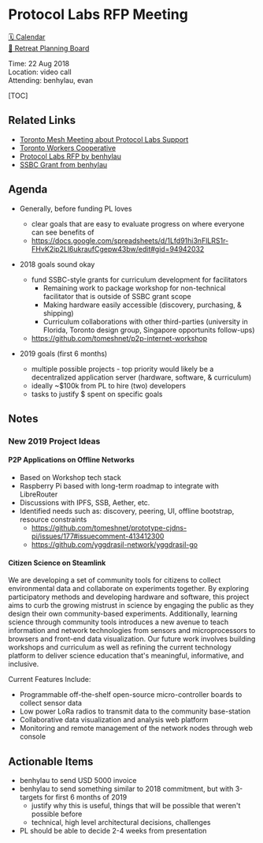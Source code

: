 Protocol Labs RFP Meeting 
=========================================

[🗓 Calendar](https://calendar.google.com/calendar/embed?src=s2224p8sptnujs736vplf9anjo%40group.calendar.google.com&ctz=America%2FToronto)  
[📑 Retreat Planning Board](https://github.com/cryptographydog/december-meetup/projects/1)  

Time: 22 Aug 2018  
Location: video call  
Attending: benhylau, evan  

[TOC]

    
## Related Links

* [Toronto Mesh Meeting about Protocol Labs Support](https://github.com/tomeshnet/documents/blob/master/meeting_notes/20180808_dweb-sync-and-protocol-labs-support.md#protocol-labs-support-for-2018)
* [Toronto Workers Cooperative](https://hackmd.io/BqPYmfK1RfCRG7Yi_aEk0A)
* [Protocol Labs RFP by benhylau](https://docs.google.com/document/d/1sL6U6schDFQbkT787zQ1HA1sfyXJk2PRk_2ZNPBjaa4/)
* [SSBC Grant from benhylau](https://github.com/benhylau/ssbc-grants-scuttlemesh)

## Agenda

* Generally, before funding PL loves
    * clear goals that are easy to evaluate progress on where everyone can see benefits of
    * https://docs.google.com/spreadsheets/d/1Lfd91hi3nFlLRS1r-FHvK2ip2Ll6ukraufCgepw43bw/edit#gid=94942032
* 2018 goals sound okay
    * fund SSBC-style grants for curriculum development for facilitators
        * Remaining work to package workshop for non-technical facilitator that is outside of SSBC grant scope 
        * Making hardware easily accessible (discovery, purchasing, & shipping)
        * Curriculum collaborations with other third-parties (university in Florida, Toronto design group, Singapore opportunits follow-ups)
    * https://github.com/tomeshnet/p2p-internet-workshop

* 2019 goals (first 6 months)
    * multiple possible projects - top priority would likely be a decentralized application server (hardware, software, & curriculum)
    * ideally ~$100k from PL to hire (two) developers
    * tasks to justify $ spent on specific goals

## Notes

### New 2019 Project Ideas

#### P2P Applications on Offline Networks

* Based on Workshop tech stack
* Raspberry Pi based with long-term roadmap to integrate with LibreRouter
* Discussions with IPFS, SSB, Aether, etc.
* Identified needs such as: discovery, peering, UI, offline bootstrap, resource constraints
    * https://github.com/tomeshnet/prototype-cjdns-pi/issues/177#issuecomment-413412300
    * https://github.com/yggdrasil-network/yggdrasil-go

#### Citizen Science on Steamlink

We are developing a set of community tools for citizens to collect environmental data and collaborate on experiments together. By exploring participatory methods and developing hardware and software, this project aims to curb the growing mistrust in science by engaging the public as they design their own community-based experiments. Additionally, learning science through community tools introduces a new avenue to teach information and network technologies from sensors and microprocessors to browsers and front-end data visualization. Our future work involves building workshops and curriculum as well as refining the current technology platform to deliver science education that's meaningful, informative, and inclusive.

Current Features Include:

* Programmable off-the-shelf open-source micro-controller boards to collect sensor data
* Low power LoRa radios to transmit data to the community base-station
* Collaborative data visualization and analysis web platform
* Monitoring and remote management of the network nodes through web console

## Actionable Items

* benhylau to send USD 5000 invoice
* benhylau to send something similar to 2018 commitment, but with 3-targets for first 6 months of 2019
    * justify why this is useful, things that will be possible that weren't possible before
    * technical, high level architectural decisions, challenges
* PL should be able to decide 2-4 weeks from presentation
